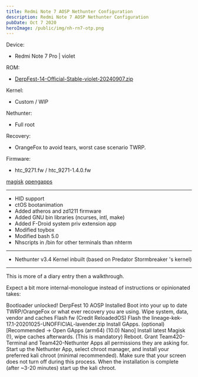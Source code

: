 ```yaml
---
title: Redmi Note 7 AOSP Nethunter Configuration
description: Redmi Note 7 AOSP Nethunter Configuration
pubDate: Oct 7 2020
heroImage: /public/img/nh-rn7-otp.png
---
```


Device:
+ Redmi Note 7 Pro | violet

ROM:
+ [DerpFest-14-Official-Stable-violet-20240907.zip](https://sourceforge.net/projects/derpfest/files/violet/DerpFest-14-Official-Stable-violet-20240907.zip/download)

Kernel:
+ Custom / WIP

Nethunter:
+ Full root

Recovery:
+ OrangeFox to avoid tears, worst case scenario TWRP.

Firmware:
+ htc_9271.fw / htc_9271-1.4.0.fw

[magisk](https://github.com/topjohnwu/Magisk/releases)
[opengapps](https://opengapps.org/)

-----------------

+ HID support
+ ctOS bootanimation
+ Added atheros and zd1211 firmware
+ Added GNU bin libraries (ncurses, intl, make)
+ Added F-Droid system priv extension app
+ Modified toybox
+ Modified bash 5.0
+ Nhscripts in /bin for other terminals than nhterm

-----------------

+ Nethunter v3.4 Kernel inbuilt (based on Predator Stormbreaker 's kernel)

-----------------

This is more of a diary entry then a walkthrough.

Expect a bit more internal-monologue instead of instructions or opinionated takes:


Bootloader unlocked!
DerpFest 10 AOSP Installed
Boot into your up to date TWRP/OrangeFox or what ever recovery you are using.
Wipe system, data, vendor and caches
Flash fw (Credit ReloadedOS)
Flash the lineage-kek-17.1-20201025-UNOFFICIAL-lavender.zip
Install GApps. (optional) [Recommended -> Open GApps (arm64) (10.0) Nano]
Install latest Magisk (!), wipe caches afterwards. (This is mandatory)
Reboot.
Grant Team420-Terminal and Team420-Nethunter Apps all permissions they are asking for.
Start up the Nethunter App, select chroot manager, and install your preferred kali chroot (minimal recommended). Make sure that your screen does not turn off during this process.
When the installation is complete (after ~3-20 minutes) start up the kali chroot.
